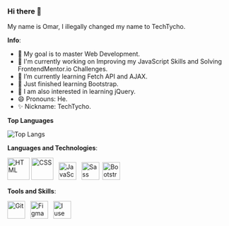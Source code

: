### Hi there 👋

My name is Omar, I illegally changed my name to TechTycho.

**Info**:
- 🔭 My goal is to master Web Development.
- 🔨 I'm currently working on Improving my JavaScript Skills and Solving FrontendMentor.io Challenges.
- 🌱 I’m currently learning Fetch API and AJAX.
- 📜 Just finished learning Bootstrap.
- 📝 I am also interested in learning jQuery.
- 😄 Pronouns: He.
- ✨ Nickname: TechTycho.

**Top Languages**

![Top Langs](https://github-readme-stats.vercel.app/api/top-langs?username=techtycho&show_icons=true&locale=en&layout=compact&bg_color=161B22&border_color=30363d&text_color=fff&title_color=c9d1d9&exclude_repo=dotfiles)

**Languages and Technologies**:

<img src="https://upload.wikimedia.org/wikipedia/commons/thumb/6/61/HTML5_logo_and_wordmark.svg/1200px-HTML5_logo_and_wordmark.svg.png" height="50" title="HTML" /> <img src="https://upload.wikimedia.org/wikipedia/commons/thumb/d/d5/CSS3_logo_and_wordmark.svg/1200px-CSS3_logo_and_wordmark.svg.png" height="50" title="CSS" /> &nbsp; <img src="https://upload.wikimedia.org/wikipedia/commons/thumb/9/99/Unofficial_JavaScript_logo_2.svg/800px-Unofficial_JavaScript_logo_2.svg.png" height="40" title="JavaScript" /> &nbsp; <img src="https://upload.wikimedia.org/wikipedia/commons/thumb/9/96/Sass_Logo_Color.svg/1200px-Sass_Logo_Color.svg.png" height="40" title="Sass" /> &nbsp;<img src="https://upload.wikimedia.org/wikipedia/commons/thumb/b/b2/Bootstrap_logo.svg/800px-Bootstrap_logo.svg.png" height="40" title="Bootstrap" />


**Tools and Skills**:

<img src="https://avatars.githubusercontent.com/u/18133?s=200&v=4" height="40" title="Git" /> &nbsp; <img src="https://upload.wikimedia.org/wikipedia/commons/thumb/3/33/Figma-logo.svg/1200px-Figma-logo.svg.png" height="40" title="Figma" /> &nbsp; <img src="https://upload.wikimedia.org/wikipedia/commons/thumb/3/35/Tux.svg/640px-Tux.svg.png" height="40" title="I use Arch BTW" />
